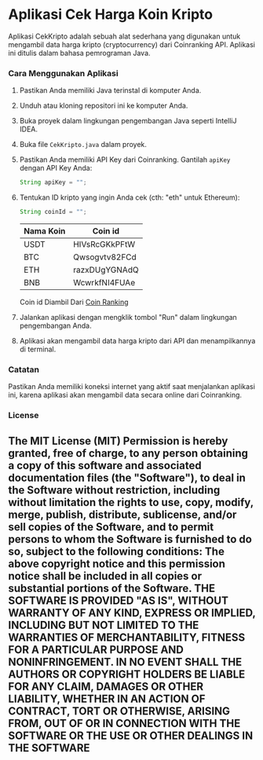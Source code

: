 # Aplikasi Cek Harga Koin Kripto

Aplikasi CekKripto adalah sebuah alat sederhana yang digunakan untuk mengambil data harga kripto (cryptocurrency) dari Coinranking API. Aplikasi ini ditulis dalam bahasa pemrograman Java.

### Cara Menggunakan Aplikasi

1. Pastikan Anda memiliki Java terinstal di komputer Anda.

2. Unduh atau kloning repositori ini ke komputer Anda.

3. Buka proyek dalam lingkungan pengembangan Java seperti IntelliJ IDEA.

4. Buka file `CekKripto.java` dalam proyek.

5. Pastikan Anda memiliki API Key dari Coinranking. Gantilah `apiKey` dengan API Key Anda:
   ```java
   String apiKey = "";
   ```

6. Tentukan ID kripto yang ingin Anda cek (cth: "eth" untuk Ethereum):
   ```java
   String coinId = "";
   ```
    | Nama Koin | Coin id          |
    |-----------|------------------|
    | USDT      | HIVsRcGKkPFtW |
    | BTC       | Qwsogvtv82FCd |
    | ETH       | razxDUgYGNAdQ |
    | BNB       | WcwrkfNI4FUAe |
   Coin id Diambil Dari [Coin Ranking](https://coinranking.com/)

7. Jalankan aplikasi dengan mengklik tombol "Run" dalam lingkungan pengembangan Anda.

8. Aplikasi akan mengambil data harga kripto dari API dan menampilkannya di terminal.

### Catatan

Pastikan Anda memiliki koneksi internet yang aktif saat menjalankan aplikasi ini, karena aplikasi akan mengambil data secara online dari Coinranking.

### License
The MIT License (MIT)
Permission is hereby granted, free of charge, to any person obtaining a copy of this software and associated documentation files (the "Software"), to deal in the Software without restriction, including without limitation the rights to use, copy, modify, merge, publish, distribute, sublicense, and/or sell copies of the Software, and to permit persons to whom the Software is furnished to do so, subject to the following conditions:
The above copyright notice and this permission notice shall be included in all copies or substantial portions of the Software.
THE SOFTWARE IS PROVIDED "AS IS", WITHOUT WARRANTY OF ANY KIND, EXPRESS OR IMPLIED, INCLUDING BUT NOT LIMITED TO THE WARRANTIES OF MERCHANTABILITY, FITNESS FOR A PARTICULAR PURPOSE AND NONINFRINGEMENT. IN NO EVENT SHALL THE AUTHORS OR COPYRIGHT HOLDERS BE LIABLE FOR ANY CLAIM, DAMAGES OR OTHER LIABILITY, WHETHER IN AN ACTION OF CONTRACT, TORT OR OTHERWISE, ARISING FROM, OUT OF OR IN CONNECTION WITH THE SOFTWARE OR THE USE OR OTHER DEALINGS IN THE SOFTWARE
---